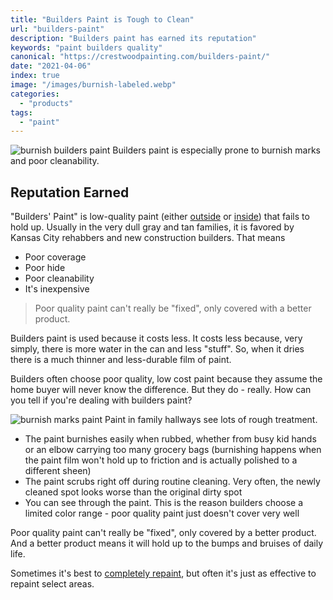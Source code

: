 ```yaml
---
title: "Builders Paint is Tough to Clean"
url: "builders-paint"
description: "Builders paint has earned its reputation"
keywords: "paint builders quality"
canonical: "https://crestwoodpainting.com/builders-paint/"
date: "2021-04-06"
index: true
image: "/images/burnish-labeled.webp"
categories:
  - "products"
tags:
  - "paint"
---
```

![burnish builders paint](/images/burnish-labeled.webp)
Builders paint is especially prone to burnish marks and poor cleanability.

## Reputation Earned

"Builders' Paint" is low-quality paint (either [outside](/exterior-paint-new-homes/) or [inside](/interior-painter-kansas-city/)) that fails to hold up. Usually in the very dull gray and tan families, it is favored by Kansas City rehabbers and new construction builders. That means

- Poor coverage
- Poor hide
- Poor cleanability
- It's inexpensive

> Poor quality paint can't really be "fixed", only covered with a better product.

Builders paint is used because it costs less. It costs less because, very simply, there is more water in the can and less "stuff". So, when it dries there is a much thinner and less-durable film of paint.

Builders often choose poor quality, low cost paint because they assume the home buyer will never know the difference. But they do - really. How can you tell if you're dealing with builders paint?

![burnish marks paint](/images/builders-exterior.jpg) Paint in family hallways see lots of rough treatment.

- The paint burnishes easily when rubbed, whether from busy kid hands or an elbow carrying too many grocery bags (burnishing happens when the paint film won't hold up to friction and is actually polished to a different sheen)
- The paint scrubs right off during routine cleaning. Very often, the newly cleaned spot looks worse than the original dirty spot
- You can see through the paint. This is the reason builders choose a limited color range - poor quality paint just doesn't cover very well

Poor quality paint can't really be "fixed", only covered by a better product. And a better product means it will hold up to the bumps and bruises of daily life.

Sometimes it's best to [completely repaint](/interior-painter-kansas-city/), but often it's just as effective to repaint select areas.
